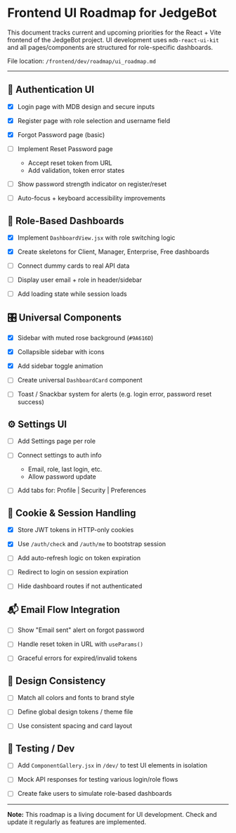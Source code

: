 # Frontend UI Roadmap for JedgeBot

This document tracks current and upcoming priorities for the React + Vite frontend of the JedgeBot project. UI development uses `mdb-react-ui-kit` and all pages/components are structured for role-specific dashboards.

File location: `/frontend/dev/roadmap/ui_roadmap.md`

---

## 🚪 Authentication UI

- [x] Login page with MDB design and secure inputs
- [x] Register page with role selection and username field
- [x] Forgot Password page (basic)
- [ ] Implement Reset Password page
  - Accept reset token from URL
  - Add validation, token error states
- [ ] Show password strength indicator on register/reset
- [ ] Auto-focus + keyboard accessibility improvements


## 🧠 Role-Based Dashboards

- [x] Implement `DashboardView.jsx` with role switching logic
- [x] Create skeletons for Client, Manager, Enterprise, Free dashboards
- [ ] Connect dummy cards to real API data
- [ ] Display user email + role in header/sidebar
- [ ] Add loading state while session loads


## 🎛️ Universal Components

- [x] Sidebar with muted rose background (`#9A616D`)
- [x] Collapsible sidebar with icons
- [x] Add sidebar toggle animation
- [ ] Create universal `DashboardCard` component
- [ ] Toast / Snackbar system for alerts (e.g. login error, password reset success)


## ⚙️ Settings UI

- [ ] Add Settings page per role
- [ ] Connect settings to auth info
  - Email, role, last login, etc.
  - Allow password update
- [ ] Add tabs for: Profile | Security | Preferences


## 🔐 Cookie & Session Handling

- [x] Store JWT tokens in HTTP-only cookies
- [x] Use `/auth/check` and `/auth/me` to bootstrap session
- [ ] Add auto-refresh logic on token expiration
- [ ] Redirect to login on session expiration
- [ ] Hide dashboard routes if not authenticated


## 📬 Email Flow Integration

- [ ] Show "Email sent" alert on forgot password
- [ ] Handle reset token in URL with `useParams()`
- [ ] Graceful errors for expired/invalid tokens


## 🎨 Design Consistency

- [ ] Match all colors and fonts to brand style
- [ ] Define global design tokens / theme file
- [ ] Use consistent spacing and card layout


## 🧪 Testing / Dev

- [ ] Add `ComponentGallery.jsx` in `/dev/` to test UI elements in isolation
- [ ] Mock API responses for testing various login/role flows
- [ ] Create fake users to simulate role-based dashboards


---

**Note:** This roadmap is a living document for UI development. Check and update it regularly as features are implemented.


